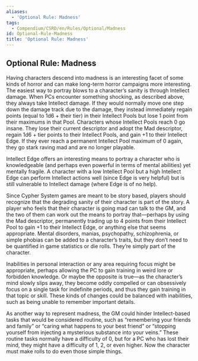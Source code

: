 ```yaml
---
aliases:
  - 'Optional Rule: Madness'
tags:
  - Compendium/CSRD/en/Rules/Optional/Madness
id: Optional-Rule-Madness
title: 'Optional Rule: Madness'
---
```

## Optional Rule: Madness

Having characters descend into madness is an interesting facet of some kinds of horror and can make long-term horror campaigns more interesting. The easiest way to portray blows to a character’s sanity is through Intellect damage. When PCs encounter something shocking, as described above, they always take Intellect damage. If they would normally move one step down the damage track due to the damage, they instead immediately regain points (equal to 1d6 + their tier) in their Intellect Pools but lose 1 point from their maximums in that Pool. Characters whose Intellect Pools reach 0 go insane. They lose their current descriptor and adopt the Mad descriptor, regain 1d6 + tier points to their Intellect Pools, and gain +1 to their Intellect Edge. If they ever reach a permanent Intellect Pool maximum of 0 again, they go stark raving mad and are no longer playable.

Intellect Edge offers an interesting means to portray a character who is knowledgeable (and perhaps even powerful in terms of mental abilities) yet mentally fragile. A character with a low Intellect Pool but a high Intellect Edge can perform Intellect actions well (since Edge is very helpful) but is still vulnerable to Intellect damage (where Edge is of no help).

Since Cypher System games are meant to be story based, players should recognize that the degrading sanity of their character is part of the story. A player who feels that their character is going mad can talk to the GM, and the two of them can work out the means to portray that—perhaps by using the Mad descriptor, permanently trading up to 4 points from their Intellect Pool to gain +1 to their Intellect Edge, or anything else that seems appropriate. Mental disorders, manias, psychopathy, schizophrenia, or simple phobias can be added to a character’s traits, but they don’t need to be quantified in game statistics or die rolls. They’re simply part of the character.

Inabilities in personal interaction or any area requiring focus might be appropriate, perhaps allowing the PC to gain training in weird lore or forbidden knowledge. Or maybe the opposite is true—as the character’s mind slowly slips away, they become oddly compelled or can obsessively focus on a single task for indefinite periods, and thus they gain training in that topic or skill. These kinds of changes could be balanced with inabilities, such as being unable to remember important details.

As another way to represent madness, the GM could hinder Intellect-based tasks that would be considered routine, such as “remembering your friends and family” or “caring what happens to your best friend” or “stopping yourself from injecting a mysterious substance into your veins.” These routine tasks normally have a difficulty of 0, but for a PC who has lost their mind, they might have a difficulty of 1, 2, or even higher. Now the character must make rolls to do even those simple things.
